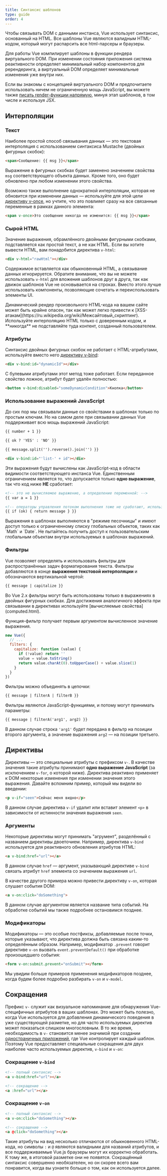 ```yaml
---
title: Синтаксис шаблонов
type: guide
order: 4
---
```


Чтобы связывать DOM с данными инстанса, Vue использует синтаксис, основанный на HTML. Все шаблоны Vue являются валидным HTML-кодом, который могут распарсить все html-парсеры и браузеры.

Для работы Vue компилирует шаблоны в функции рендера виртуального DOM. При изменении состояния приложения система реактивности определяет минимальный набор компонентов для ререндеринга, а виртуальный DOM определяет минимальные изменения уже внутри них.

Если вы знакомы с концепцией виртуального DOM и предпочитаете использовать ничем не ограниченную мощь JavaScript, вы можете также [писать render-функции напрямую](render-function.html), минуя этап шаблонов, в том числе и используя JSX.

## Интерполяции

### Текст

Наиболее простой способ связывания данных — это текстовая интерполяция с использованием синтаксиса Mustache (двойных фигурных скобок):

``` html
<span>Сообщение: {{ msg }}</span>
```

Выражение в фигурных скобках будет заменено значением свойства `msg` соответствующего объекта данных. Кроме того, оно будет обновлено при любом изменении этого свойства.

Возможно также выполнение однократной интерполяции, которая не обновится при изменении данных — используйте для этой цели [директиву v-once](../api/#v-once), но учтите, что это повлияет сразу на все связанные переменные в рамках данного элемента:

``` html
<span v-once>Это сообщение никогда не изменится: {{ msg }}</span>
```

### Сырой HTML

Значение выражения, обрамлённого двойными фигурными скобками, подставляется как простой текст, а не как HTML. Если вы хотите вывести HTML, вам понадобится директива `v-html`:

``` html
<div v-html="rawHtml"></div>
```

Содержимое вставляется как обыкновенный HTML, а связывание данных игнорируется. Обратите внимание, что вы не можете использовать `v-html` для вложения шаблонов друг в друга, так как движок шаблонов Vue не основывается на строках. Вместо этого лучше использовать компоненты, позволяющие сочетать и переиспользовать элементы UI.

<p class="tip">Динамический рендер произвольного HTML-кода на вашем сайте может быть крайне опасен, так как может легко привести к [XSS-атакам](https://ru.wikipedia.org/wiki/Межсайтовый_скриптинг). Используйте интерполяцию HTML только с доверенным кодом, и **никогда** не подставляйте туда контент, созданный пользователем.</p>

### Атрибуты

Синтаксис двойных фигурных скобок не работает с HTML-атрибутами, используйте вместо него [директиву v-bind](../api/#v-bind):

``` html
<div v-bind:id="dynamicId"></div>
```

С булевыми атрибутами этот метод тоже работает. Если переданное свойство ложное, атрибут будет удалён полностью:

``` html
<button v-bind:disabled="someDynamicCondition">Кнопка</button>
```

### Использование выражений JavaScript

До сих пор мы связывали данные со свойствами в шаблонах только по простым ключам. Но на самом деле при связывании данных Vue поддерживает всю мощь выражений JavaScript:

``` html
{{ number + 1 }}

{{ ok ? 'YES' : 'NO' }}

{{ message.split('').reverse().join('') }}

<div v-bind:id="'list-' + id"></div>
```

Эти выражения будут вычислены как JavaScript-код в области видимости соответствующего инстанса Vue. Единственным ограничением является то, что допускается только **одно выражение**, так что код ниже **НЕ** сработает:

``` html
<!-- это не вычисляемое выражение, а определение переменной: -->
{{ var a = 1 }}

<!-- операторы управления потоком выполнения тоже не сработают, используйте директиву условия: -->
{{ if (ok) { return message } }}
```

<p class="tip">Выражения в шаблонах выполняются в "режиме песочницы" и имеют доступ только к ограниченному списку глобальных объектов, таких как `Math` и `Date`. Не пытайтесь получить доступ к пользовательским глобальным объектам внутри используемых в шаблонах выражений.</p>

### Фильтры

Vue позволяет определять и использовать фильтры для распространённых задач форматирования текста. Фильтры добавляются в конце **выражения текстовой интерполяции** и обозначаются вертикальной чертой:

``` html
{{ message | capitalize }}
```

<p class="tip">Во Vue 2.x фильтры могут быть использованы только в выражениях в двойных фигурных скобках. Для достижения аналогичного эффекта при связывании в директивах используйте [вычисляемые свойства](computed.html).</p>

Функция-фильтр получает первым аргументом вычисленное значение выражения.

``` js
new Vue({
  // ...
  filters: {
    capitalize: function (value) {
      if (!value) return ''
      value = value.toString()
      return value.charAt(0).toUpperCase() + value.slice(1)
    }
  }
})
```

Фильтры можно объединять в цепочки:

``` html
{{ message | filterA | filterB }}
```

Фильтры являются JavaScript-функциями, и потому могут принимать параметры:

``` html
{{ message | filterA('arg1', arg2) }}
```

В данном случае строка `'arg1'` будет передана в фильтр на позиции второго аргумента, а значение выражения `arg2` — на позиции третьего.

## Директивы

Директивы — это специальные атрибуты с префиксом `v-`. В качестве значения такие атрибуты принимают **одно выражение JavaScript** (за исключением `v-for`, о которой ниже). Директива реактивно применяет к DOM некоторые изменения при изменении значения этого выражения. Давайте вспомним пример, который мы видели во введении:

``` html
<p v-if="seen">Сейчас меня видно</p>
```

В данном случае директива `v-if` удалит или вставит элемент `<p>` в зависимости от истинности значения выражения `seen`.

### Аргументы

Некоторые директивы могут принимать "агрумент", разделённый с названием директивы двоеточием. Например, директива `v-bind` используется для реактивного обновления атрибутов HTML:

``` html
<a v-bind:href="url"></a>
```

В данном случае `href` — аргумент, указывающий директиве `v-bind` связать атрибут `href` элемента со значением выражения `url`.

В качестве другого примера можно привести директиву `v-on`, которая слушает события DOM:

``` html
<a v-on:click="doSomething">
```

В данном случае аргументом является название типа событий. На обработке событий мы также подробнее остановимся позднее.

### Модификаторы

Модификаторы — это особые постфиксы, добавляемые после точки, которые указывают, что директива должна быть связана каким-то определённым образом. Например, модификатор `.prevent` говорит директиве `v-on` вызвать `event.preventDefault()` при обработке произошедшего события:

``` html
<form v-on:submit.prevent="onSubmit"></form>
```

Мы увидим больше примеров применения модификаторов позднее, когда будем более подробно разбирать `v-on` и `v-model`.

## Сокращения

Префикс `v-` служит как визуальное напоминание для обнаружения Vue-специфичных атрибутов в ваших шаблонах. Это может быть полезно, когда Vue используется для добавления динамического поведения в уже существующей разметке, но для часто используемых директив может показаться слишком многословным. В то же время, необходимость в `v-` становится менее значимой при создании [одностраничных приложений](https://ru.wikipedia.org/wiki/Одностраничное_приложение), где Vue контролирует каждый шаблон. Поэтому Vue предоставляет специальные сокращения для двух наиболее часто используемых директив, `v-bind` и `v-on`:

### Сокращение `v-bind`

``` html
<!-- полный синтаксис -->
<a v-bind:href="url"></a>

<!-- сокращение -->
<a :href="url"></a>
```


### Сокращение `v-on`

``` html
<!-- полный синтаксис -->
<a v-on:click="doSomething"></a>

<!-- сокращение -->
<a @click="doSomething"></a>
```

Такие атрибуты на вид несколько отличаются от обыкновенного HTML-кода, но символы `:` и `@` являются валидными для названий атрибутов, и все поддерживаемые Vue.js браузеры могут их корректно обработать. К тому же, в итоговой разметке они не появятся. Сокращённый синтаксис совершенно необязателен, но он скорее всего вам понравится, когда вы узнаете больше о том, как он используется далее.
